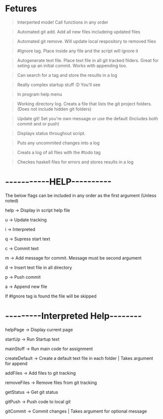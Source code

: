 # Fetures
> Interperted mode! Call functions in any order

> Automated git add. Add all new files includeing updated files

> Automated git remove. Will update local respository to removed files

> #Ignore tag. Place inside any file and the script will ignore it

> Autogenerate text file. Place text file in all git tracked filders. Great for seting up an initial commit. Works with appending too.

> Can search for a tag and store the results in a log

> Really complex startup stuff :D You'll see

> In program help menu

> Working directory log. Creats a file that lists the git project folders. (Does not include hidden git folders)

> Update git! Set you're own message or use the default (Includes both commit and or push)

> Displays status throughout script.

> Puts any uncommited changes into a log

> Creats a log of all files with the #todo tag

> Checkes haskell files for errors and stores results in a log

# -----------HELP----------
The below flags can be included in any order as the first argument (Unless noted)

help -> Display in script help file

u -> Update tracking

i -> Interpreted

q -> Supress start text

c -> Commit text

m -> Add message for commit. Message must be second argument

d -> Insert text file in all directory

p -> Push commit

a -> Append new file

If #Ignore tag is found the file will be skipped

# ---------Interpreted Help--------
helpPage 		-> Display current page

startUp  		-> Run Startup text

mainStuff 		-> Run main code for assignment

createDefault 		-> Create a default text file in each folder | Takes argument for append

addFiles 		-> Add files to git tracking

removeFiles	 	-> Remove files from git tracking

getStatus 		-> Get git status

gitPush 		-> Push code to local git

gitCommit 		-> Commit changes | Takes argument for optional message
